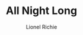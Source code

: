 ---
layout: post
title: All Night Long
author: Lionel Richie
language: "Français"
image:
  artist: lionel-richie.png
---